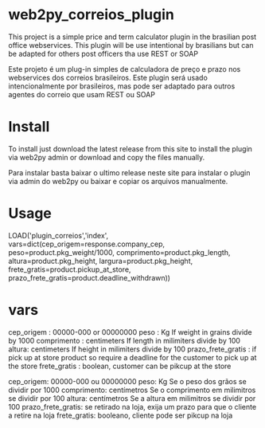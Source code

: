# web2py_correios_plugin
This project is a simple price and term calculator plugin in the brasilian post office webservices.
This plugin will be use intentional by brasilians but can be adapted for others post officers tha use REST or SOAP

Este projeto é um plug-in simples de calculadora de preço e prazo nos webservices dos correios brasileiros.
Este plugin será usado intencionalmente por brasileiros, mas pode ser adaptado para outros agentes do correio que usam REST ou SOAP

# Install
To install just download the latest release from this site to install the plugin via web2py admin or download and copy the files manually.

Para instalar basta baixar o ultimo release neste site para instalar o plugin via admin do web2py ou baixar e copiar os arquivos manualmente.

# Usage
LOAD('plugin_correios','index', vars=dict(cep_origem=response.company_cep, peso=product.pkg_weight/1000, comprimento=product.pkg_length, altura=product.pkg_height, largura=product.pkg_height, frete_gratis=product.pickup_at_store, prazo_frete_gratis=product.deadline_withdrawn))

# vars
cep_origem : 00000-000 or 00000000
peso : Kg If weight in grains divide by 1000
comprimento : centimeters If length in milimiters divide by 100
altura: centimeters If height in milimiters divide by 100
prazo_frete_gratis : if pick up at store product so require a deadline for the customer to pick up at the store
frete_gratis : boolean, customer can be pikcup at the store

cep_origem: 00000-000 ou 00000000
peso: Kg Se o peso dos grãos se dividir por 1000
comprimento: centímetros Se o comprimento em milimitros se dividir por 100
altura: centímetros Se a altura em milimitros se dividir por 100
prazo_frete_gratis: se retirado na loja, exija um prazo para que o cliente a retire na loja
frete_gratis: booleano, cliente pode ser pikcup na loja